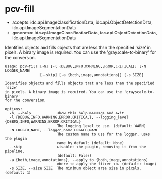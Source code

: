 # pcv-fill

* accepts: idc.api.ImageClassificationData, idc.api.ObjectDetectionData, idc.api.ImageSegmentationData
* generates: idc.api.ImageClassificationData, idc.api.ObjectDetectionData, idc.api.ImageSegmentationData

Identifies objects and fills objects that are less than the specified 'size' in pixels. A binary image is required. You can use the 'grayscale-to-binary' for the conversion.

```
usage: pcv-fill [-h] [-l {DEBUG,INFO,WARNING,ERROR,CRITICAL}] [-N LOGGER_NAME]
                [--skip] [-a {both,image,annotations}] [-s SIZE]

Identifies objects and fills objects that are less than the specified 'size'
in pixels. A binary image is required. You can use the 'grayscale-to-binary'
for the conversion.

options:
  -h, --help            show this help message and exit
  -l {DEBUG,INFO,WARNING,ERROR,CRITICAL}, --logging_level {DEBUG,INFO,WARNING,ERROR,CRITICAL}
                        The logging level to use. (default: WARN)
  -N LOGGER_NAME, --logger_name LOGGER_NAME
                        The custom name to use for the logger, uses the plugin
                        name by default (default: None)
  --skip                Disables the plugin, removing it from the pipeline.
                        (default: False)
  -a {both,image,annotations}, --apply_to {both,image,annotations}
                        Where to apply the filter to. (default: image)
  -s SIZE, --size SIZE  The minimum object area size in pixels. (default: 1)
```
